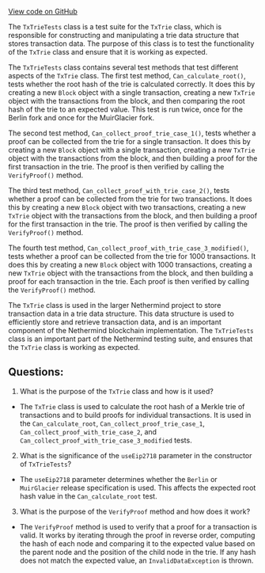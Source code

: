 [View code on GitHub](https://github.com/NethermindEth/nethermind/src/Nethermind/Nethermind.Blockchain.Test/Proofs/TxTrieTests.cs)

The `TxTrieTests` class is a test suite for the `TxTrie` class, which is responsible for constructing and manipulating a trie data structure that stores transaction data. The purpose of this class is to test the functionality of the `TxTrie` class and ensure that it is working as expected.

The `TxTrieTests` class contains several test methods that test different aspects of the `TxTrie` class. The first test method, `Can_calculate_root()`, tests whether the root hash of the trie is calculated correctly. It does this by creating a new `Block` object with a single transaction, creating a new `TxTrie` object with the transactions from the block, and then comparing the root hash of the trie to an expected value. This test is run twice, once for the Berlin fork and once for the MuirGlacier fork.

The second test method, `Can_collect_proof_trie_case_1()`, tests whether a proof can be collected from the trie for a single transaction. It does this by creating a new `Block` object with a single transaction, creating a new `TxTrie` object with the transactions from the block, and then building a proof for the first transaction in the trie. The proof is then verified by calling the `VerifyProof()` method.

The third test method, `Can_collect_proof_with_trie_case_2()`, tests whether a proof can be collected from the trie for two transactions. It does this by creating a new `Block` object with two transactions, creating a new `TxTrie` object with the transactions from the block, and then building a proof for the first transaction in the trie. The proof is then verified by calling the `VerifyProof()` method.

The fourth test method, `Can_collect_proof_with_trie_case_3_modified()`, tests whether a proof can be collected from the trie for 1000 transactions. It does this by creating a new `Block` object with 1000 transactions, creating a new `TxTrie` object with the transactions from the block, and then building a proof for each transaction in the trie. Each proof is then verified by calling the `VerifyProof()` method.

The `TxTrie` class is used in the larger Nethermind project to store transaction data in a trie data structure. This data structure is used to efficiently store and retrieve transaction data, and is an important component of the Nethermind blockchain implementation. The `TxTrieTests` class is an important part of the Nethermind testing suite, and ensures that the `TxTrie` class is working as expected.
## Questions: 
 1. What is the purpose of the `TxTrie` class and how is it used?
- The `TxTrie` class is used to calculate the root hash of a Merkle trie of transactions and to build proofs for individual transactions. It is used in the `Can_calculate_root`, `Can_collect_proof_trie_case_1`, `Can_collect_proof_with_trie_case_2`, and `Can_collect_proof_with_trie_case_3_modified` tests.

2. What is the significance of the `useEip2718` parameter in the constructor of `TxTrieTests`?
- The `useEip2718` parameter determines whether the `Berlin` or `MuirGlacier` release specification is used. This affects the expected root hash value in the `Can_calculate_root` test.

3. What is the purpose of the `VerifyProof` method and how does it work?
- The `VerifyProof` method is used to verify that a proof for a transaction is valid. It works by iterating through the proof in reverse order, computing the hash of each node and comparing it to the expected value based on the parent node and the position of the child node in the trie. If any hash does not match the expected value, an `InvalidDataException` is thrown.